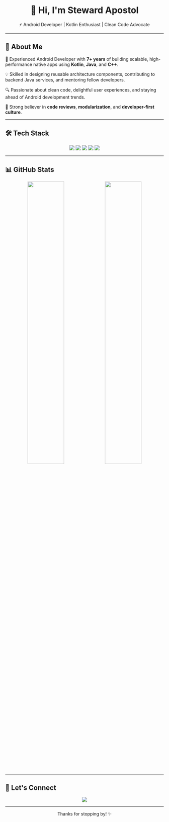 <h1 align="center">👋 Hi, I'm Steward Apostol</h1>
<p align="center">⚡ Android Developer | Kotlin Enthusiast | Clean Code Advocate</p>

---

## 🚀 About Me

🎯 Experienced Android Developer with **7+ years** of building scalable, high-performance native apps using **Kotlin**, **Java**, and **C++**.

💡 Skilled in designing reusable architecture components, contributing to backend Java services, and mentoring fellow developers.

🔍 Passionate about clean code, delightful user experiences, and staying ahead of Android development trends.

🧰 Strong believer in **code reviews**, **modularization**, and **developer-first culture**.

---

## 🛠️ Tech Stack

<p align="center">
  <img src="https://img.shields.io/badge/Kotlin-7F52FF?style=for-the-badge&logo=kotlin&logoColor=white" />
  <img src="https://img.shields.io/badge/Java-007396?style=for-the-badge&logo=java&logoColor=white" />
  <img src="https://img.shields.io/badge/Android-3DDC84?style=for-the-badge&logo=android&logoColor=white" />
  <img src="https://img.shields.io/badge/C++-00599C?style=for-the-badge&logo=cplusplus&logoColor=white" />
  <img src="https://img.shields.io/badge/Git-F05032?style=for-the-badge&logo=git&logoColor=white" />
</p>

---

## 📊 GitHub Stats

<p align="center">
  <img src="https://github-readme-stats.vercel.app/api?username=steward25&show_icons=true&count_private=true&hide=prs&theme=radical" width="48%" />
  <img src="https://github-readme-streak-stats.herokuapp.com/?user=steward25&theme=radical" width="48%" />
</p>

---

## 🤝 Let's Connect

<p align="center">
  <a href="https://www.linkedin.com/in/steward-apostol-113a48136" target="_blank">
    <img src="https://img.shields.io/badge/LinkedIn-0A66C2?style=for-the-badge&logo=linkedin&logoColor=white" />
  </a>
</p>

---

<p align="center">Thanks for stopping by! ✨</p>
